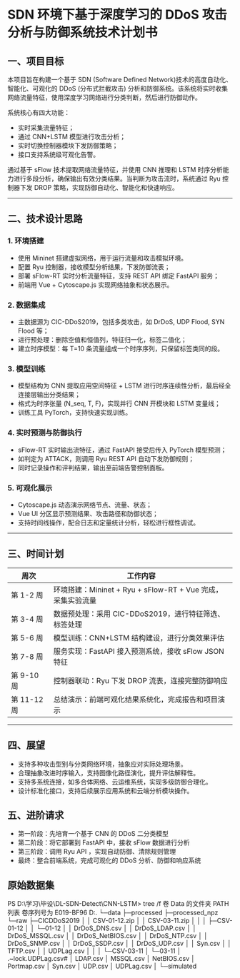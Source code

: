 # SDN 环境下基于深度学习的 DDoS 攻击分析与防御系统技术计划书

## 一、项目目标

本项目旨在构建一个基于 SDN (Software Defined Network)技术的高度自动化、智能化、可观化的 DDoS (分布式拦截攻击) 分析和防御系统。该系统将实时收集网络流量特征，使用深度学习网络进行分类判断，然后进行防御动作。

系统核心有四大功能：

* 实时采集流量特征；
* 通过 CNN+LSTM 模型进行攻击分析；
* 实时切换控制器模块下发防御策略；
* 接口支持系统级可观化告警。

通过基于 sFlow 技术提取网络流量特征，并使用 CNN 推理和 LSTM 时序分析能力进行多段分析，确保输出有效分类结果。当判断为攻击流时，系统通过 Ryu 控制器下发 DROP 策略，实现防御自动化、智能化和快速响应。

---

## 二、技术设计思路

### 1. 环境搭建

* 使用 Mininet 搭建虚拟网络，用于运行流量和攻击模拟环境。
* 配置 Ryu 控制器，接收模型分析结果，下发防御流表；
* 部署 sFlow-RT 实时分析流量特征，支持 REST API 绑定 FastAPI 服务；
* 前端用 Vue + Cytoscape.js 实现网络抽象和状态展示。

### 2. 数据集成

* 主数据源为 CIC-DDoS2019，包括多类攻击，如 DrDoS, UDP Flood, SYN Flood 等；
* 进行预处理：删除空值和恒值列，特征归一化，标签二值化；
* 建立时序模型：每 T=10 条流量组成一个时序序列，只保留标签类同的段。

### 3. 模型训练

* 模型结构为 CNN 提取应用空间特征 + LSTM 进行时序连续性分析，最后经全连接层输出分类结果；
* 格式为时序张量 (N\_seq, T, F)，实现并行 CNN 开模块和 LSTM 变量线；
* 训练工具 PyTorch，支持快速实现训练。

### 4. 实时预测与防御执行

* sFlow-RT 实时输出流特征，通过 FastAPI 接受后传入 PyTorch 模型预测；
* 如判定为 ATTACK，则调用 Ryu REST API 自动下发防御规则；
* 同时记录操作和评判结果，输出至前端告警控制面板。

### 5. 可观化展示

* Cytoscape.js 动态演示网络节点、流量、状态；
* Vue UI 分区显示预测结果、攻击路径和防御状态；
* 支持时间线操作，配合日志和定量统计分析，轻松进行框性调试。

---

## 三、时间计划

| 周次        | 工作内容                                          |
| --------- | --------------------------------------------- |
| 第 1-2 周   | 环境搭建：Mininet + Ryu + sFlow-RT + Vue 完成，采集实验流量 |
| 第 3-4 周   | 数据预处理：采用 CIC-DDoS2019，进行特征筛选、标签处理             |
| 第 5-6 周   | 模型训练：CNN+LSTM 结构建设，进行分类效果评估                   |
| 第 7-8 周   | 服务实现：FastAPI 接入预测系统，接收 sFlow JSON 特征          |
| 第 9-10 周  | 控制器联动：Ryu 下发 DROP 流表，连接完整防御响应                 |
| 第 11-12 周 | 总结演示：前端可观化结果系统化，完成报告和项目演示                     |

---

## 四、展望

* 支持多种攻击型别与分类网络环境，抽象应对实际处理场景。
* 合理抽象改进时序输入，支持图像化路径演化，提升评估解释性。
* 支持多系统连接，如多合体网络、云运维系统，实现多级防御合理化。
* 设计标准化接口，支持后续展示应用系统和云端分析模块操作。


## 五、进阶请求

* 第一阶段：先培育一个基于 CNN 的 DDoS 二分类模型
* 第二阶段：将它部署到 FastAPI 中，接收 sFlow 数据进行分析
* 第三阶段：调用 Ryu API ，实现自动防御、清除规则管理
* 最终：整合前端系统，完成可观化的 DDoS 分析、防御和响应系统

## 原始数据集
PS D:\学习\毕设\DL-SDN-Detect\CNN-LSTM> tree /f
卷 Data 的文件夹 PATH 列表
卷序列号为 E019-BF96
D:.
└─data
    ├─processed
    ├─processed_npz
    └─raw
        ├─CICDDoS2019
        │  │  CSV-01-12.zip
        │  │  CSV-03-11.zip
        │  │
        │  ├─CSV-01-12
        │  │  └─01-12
        │  │          DrDoS_DNS.csv
        │  │          DrDoS_LDAP.csv
        │  │          DrDoS_MSSQL.csv
        │  │          DrDoS_NetBIOS.csv
        │  │          DrDoS_NTP.csv
        │  │          DrDoS_SNMP.csv
        │  │          DrDoS_SSDP.csv
        │  │          DrDoS_UDP.csv
        │  │          Syn.csv
        │  │          TFTP.csv
        │  │          UDPLag.csv
        │  │
        │  └─CSV-03-11
        │      └─03-11
        │              .~lock.UDPLag.csv#
        │              LDAP.csv
        │              MSSQL.csv
        │              NetBIOS.csv
        │              Portmap.csv
        │              Syn.csv
        │              UDP.csv
        │              UDPLag.csv
        │
        └─simulated
